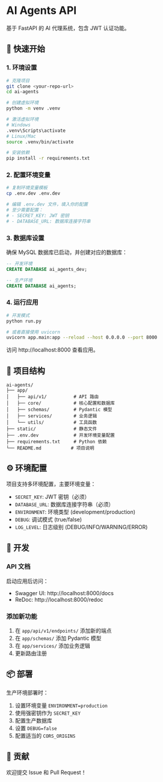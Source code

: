 # AI Agents API

基于 FastAPI 的 AI 代理系统，包含 JWT 认证功能。

## 🚀 快速开始

### 1. 环境设置

```bash
# 克隆项目
git clone <your-repo-url>
cd ai-agents

# 创建虚拟环境
python -m venv .venv

# 激活虚拟环境
# Windows
.venv\Scripts\activate
# Linux/Mac
source .venv/bin/activate

# 安装依赖
pip install -r requirements.txt
```

### 2. 配置环境变量

```bash
# 复制环境变量模板
cp .env.dev .env.dev

# 编辑 .env.dev 文件，填入你的配置
# 至少需要配置：
# - SECRET_KEY: JWT 密钥
# - DATABASE_URL: 数据库连接字符串
```

### 3. 数据库设置

确保 MySQL 数据库已启动，并创建对应的数据库：

```sql
-- 开发环境
CREATE DATABASE ai_agents_dev;

-- 生产环境
CREATE DATABASE ai_agents;
```

### 4. 运行应用

```bash
# 开发模式
python run.py

# 或者直接使用 uvicorn
uvicorn app.main:app --reload --host 0.0.0.0 --port 8000
```

访问 http://localhost:8000 查看应用。

## 📁 项目结构

```
ai-agents/
├── app/
│   ├── api/v1/          # API 路由
│   ├── core/            # 核心配置和数据库
│   ├── schemas/         # Pydantic 模型
│   ├── services/        # 业务逻辑
│   └── utils/           # 工具函数
├── static/              # 静态文件
├── .env.dev             # 开发环境变量配置
├── requirements.txt     # Python 依赖
└── README.md           # 项目说明
```

## ⚙️ 环境配置

项目支持多环境配置，主要环境变量：

- `SECRET_KEY`: JWT 密钥（必须）
- `DATABASE_URL`: 数据库连接字符串（必须）
- `ENVIRONMENT`: 环境类型 (development/production)
- `DEBUG`: 调试模式 (true/false)
- `LOG_LEVEL`: 日志级别 (DEBUG/INFO/WARNING/ERROR)

## 🔧 开发

### API 文档

启动应用后访问：
- Swagger UI: http://localhost:8000/docs
- ReDoc: http://localhost:8000/redoc

### 添加新功能

1. 在 `app/api/v1/endpoints/` 添加新的端点
2. 在 `app/schemas/` 添加 Pydantic 模型
3. 在 `app/services/` 添加业务逻辑
4. 更新路由注册

## 📦 部署

生产环境部署时：

1. 设置环境变量 `ENVIRONMENT=production`
2. 使用强密钥作为 `SECRET_KEY`
3. 配置生产数据库
4. 设置 `DEBUG=false`
5. 配置适当的 `CORS_ORIGINS`

## 🤝 贡献

欢迎提交 Issue 和 Pull Request！

